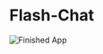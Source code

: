 # Flash-Chat
![Finished App](https://github.com/londonappbrewery/Images/blob/master/Flash%20Chat.gif)